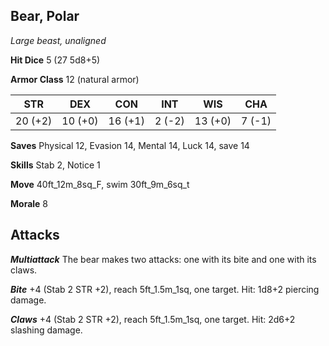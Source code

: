 ## Bear, Polar

*Large beast, unaligned*

**Hit Dice** 5 (27 5d8+5)

**Armor Class** 12 (natural armor)

| STR     | DEX     | CON     | INT     | WIS     | CHA     |
|---------|---------|---------|---------|---------|---------|
| 20 (+2) | 10 (+0) | 16 (+1) |  2 (-2) | 13 (+0) |  7 (-1) |

**Saves** Physical 12, Evasion 14, Mental 14, Luck 14, save 14

**Skills** Stab 2, Notice 1

**Move** 40ft\_12m\_8sq\_F, swim 30ft\_9m\_6sq\_t

**Morale** 8

## Attacks

***Multiattack*** The bear makes two attacks: one with its bite and one with its claws.

***Bite*** +4 (Stab 2 STR +2), reach 5ft\_1.5m\_1sq, one target. Hit: 1d8+2 piercing damage.

***Claws*** +4 (Stab 2 STR +2), reach 5ft\_1.5m\_1sq, one target. Hit: 2d6+2 slashing damage.

